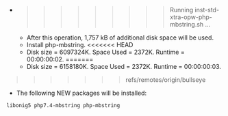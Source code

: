 * >>>>>>>>> Running inst-std-xtra-opw-php-mbstring.sh ...
  * After this operation, 1,757 kB of additional disk space will be used.
  * Install php-mbstring.
<<<<<<< HEAD
  * Disk size = 6097324K. Space Used = 2372K. Runtime = 00:00:00:02.
=======
  * Disk size = 6158180K. Space Used = 2372K. Runtime = 00:00:00:03.
>>>>>>> refs/remotes/origin/bullseye
  * The following NEW packages will be installed:
  ```bash
libonig5 php7.4-mbstring php-mbstring
  ```
